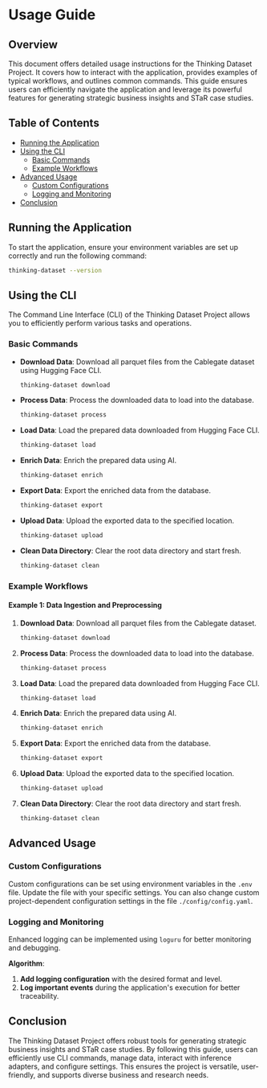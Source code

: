 # Usage Guide

## Overview

This document offers detailed usage instructions for the Thinking Dataset Project. It covers how to interact with the application, provides examples of typical workflows, and outlines common commands. This guide ensures users can efficiently navigate the application and leverage its powerful features for generating strategic business insights and STaR case studies.

## Table of Contents

- [Running the Application](#running-the-application)
- [Using the CLI](#using-the-cli)
  - [Basic Commands](#basic-commands)
  - [Example Workflows](#example-workflows)
- [Advanced Usage](#advanced-usage)
  - [Custom Configurations](#custom-configurations)
  - [Logging and Monitoring](#logging-and-monitoring)
- [Conclusion](#conclusion)

## Running the Application

To start the application, ensure your environment variables are set up correctly and run the following command:

```bash
thinking-dataset --version
```

## Using the CLI

The Command Line Interface (CLI) of the Thinking Dataset Project allows you to efficiently perform various tasks and operations.

### Basic Commands

- **Download Data**: Download all parquet files from the Cablegate dataset using Hugging Face CLI.
  ```bash
  thinking-dataset download
  ```

- **Process Data**: Process the downloaded data to load into the database.
  ```bash
  thinking-dataset process
  ```

- **Load Data**: Load the prepared data downloaded from Hugging Face CLI.
  ```bash
  thinking-dataset load
  ```

- **Enrich Data**: Enrich the prepared data using AI.
  ```bash
  thinking-dataset enrich
  ```

- **Export Data**: Export the enriched data from the database.
  ```bash
  thinking-dataset export
  ```

- **Upload Data**: Upload the exported data to the specified location.
  ```bash
  thinking-dataset upload
  ```

- **Clean Data Directory**: Clear the root data directory and start fresh.
  ```bash
  thinking-dataset clean
  ```

### Example Workflows

#### Example 1: Data Ingestion and Preprocessing

1. **Download Data**: Download all parquet files from the Cablegate dataset.
   ```bash
   thinking-dataset download
   ```

2. **Process Data**: Process the downloaded data to load into the database.
   ```bash
   thinking-dataset process
   ```

3. **Load Data**: Load the prepared data downloaded from Hugging Face CLI.
   ```bash
   thinking-dataset load
   ```

4. **Enrich Data**: Enrich the prepared data using AI.
   ```bash
   thinking-dataset enrich
   ```

5. **Export Data**: Export the enriched data from the database.
   ```bash
   thinking-dataset export
   ```

6. **Upload Data**: Upload the exported data to the specified location.
   ```bash
   thinking-dataset upload
   ```

7. **Clean Data Directory**: Clear the root data directory and start fresh.
   ```bash
   thinking-dataset clean
   ```

## Advanced Usage

### Custom Configurations

Custom configurations can be set using environment variables in the `.env` file. Update the file with your specific settings. You can also change custom project-dependent configuration settings in the file `./config/config.yaml`.

### Logging and Monitoring

Enhanced logging can be implemented using `loguru` for better monitoring and debugging.

**Algorithm**:
1. **Add logging configuration** with the desired format and level.
2. **Log important events** during the application's execution for better traceability.

## Conclusion

The Thinking Dataset Project offers robust tools for generating strategic business insights and STaR case studies. By following this guide, users can efficiently use CLI commands, manage data, interact with inference adapters, and configure settings. This ensures the project is versatile, user-friendly, and supports diverse business and research needs.
